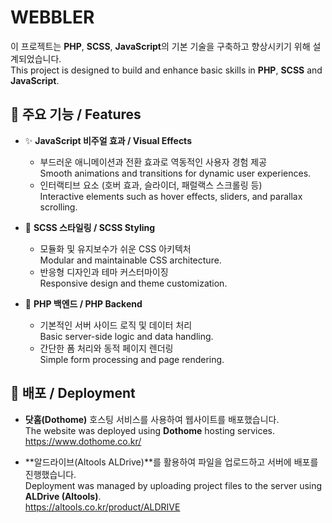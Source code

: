 # WEBBLER

이 프로젝트는 **PHP**, **SCSS**, **JavaScript**의 기본 기술을 구축하고 향상시키기 위해 설계되었습니다.  
This project is designed to build and enhance basic skills in **PHP**, **SCSS** and **JavaScript**.

## 🚀 주요 기능 / Features

- ✨ **JavaScript 비주얼 효과 / Visual Effects**
  - 부드러운 애니메이션과 전환 효과로 역동적인 사용자 경험 제공  
    Smooth animations and transitions for dynamic user experiences.
  - 인터랙티브 요소 (호버 효과, 슬라이더, 패럴랙스 스크롤링 등)  
    Interactive elements such as hover effects, sliders, and parallax scrolling.
  
- 🎨 **SCSS 스타일링 / SCSS Styling**
  - 모듈화 및 유지보수가 쉬운 CSS 아키텍처  
    Modular and maintainable CSS architecture.
  - 반응형 디자인과 테마 커스터마이징  
    Responsive design and theme customization.
  
- 🔧 **PHP 백엔드 / PHP Backend**
  - 기본적인 서버 사이드 로직 및 데이터 처리  
    Basic server-side logic and data handling.
  - 간단한 폼 처리와 동적 페이지 렌더링  
    Simple form processing and page rendering.

## 🚚 배포 / Deployment

- **닷홈(Dothome)** 호스팅 서비스를 사용하여 웹사이트를 배포했습니다.  
  The website was deployed using **Dothome** hosting services.  
  https://www.dothome.co.kr/
  
- **알드라이브(Altools ALDrive)**를 활용하여 파일을 업로드하고 서버에 배포를 진행했습니다.  
  Deployment was managed by uploading project files to the server using **ALDrive (Altools)**.  
  https://altools.co.kr/product/ALDRIVE